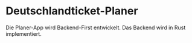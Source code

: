 # Deutschlandticket-Planer

Die Planer-App wird Backend-First entwickelt.
Das Backend wird in Rust implementiert.
